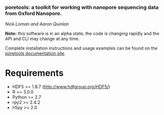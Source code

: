 ### poretools: a toolkit for working with nanopore sequencing data from Oxford Nanopore.

*Nick Loman and Aaron Quinlan*

**Note:** this software is in an alpha state; the code is changing rapidly and the API and CLI may change at any time.

Complete installation instructions and usage examples can be found on the [poretools documentation site](http://poretools.readthedocs.org).

Requirements
===================
- HDF5 >= 1.8.7 (http://www.hdfgroup.org/HDF5/)
- R >= 3.0.0
- Python >= 2.7
- rpy2 >= 2.4.2
- h5py >= 2.0




